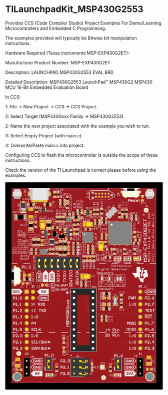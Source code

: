 # TILaunchpadKit_MSP430G2553
Provides CCS (Code Compiler Studio) Project Examples For Demo/Learning Microcontrollers and Embedded C Programming. 

The examples provided will typically be Bitwise bit manipulation instructions.


Hardware Required (Texas Instruments MSP-EXP430G2ET):

Manufacturer Product Number: MSP-EXP430G2ET

Description: LAUNCHPAD MSP430G2553 EVAL BRD

Detailed Description: MSP430G2553 LaunchPad™ MSP430G2 MSP430 MCU 16-Bit Embedded Evaluation Board



In CCS:

1: File -> New Project -> CCS -> CCS Project.

2: Select Target (MSP430Gxxx Family -> MSP430G2553).

2: Name the new project associated with the example you wish to run.

3: Select Empty Project (with main.c)

4: Overwrite/Paste main.c into project.

Configuring CCS to flash the microcontroller is outside the scope of these instructions.


Check the version of the TI Launchpad is correct please before using the examples.

![plot](./Images/TILaunchpad.png)
